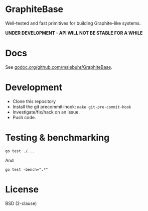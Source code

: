 GraphiteBase
============

Well-tested and fast primitives for building Graphite-like systems.

**UNDER DEVELOPMENT - API WILL NOT BE STABLE FOR A WHILE**

# Docs

See [godoc.org/github.com/msiebuhr/GraphiteBase](http://godoc.org/github.com/msiebuhr/GraphiteBase).

# Development

 * Clone this repository
 * Install the git precommit-hook: `make git-pre-commit-hook`
 * Investigate/fix/hack on an issue.
 * Push code.

# Testing & benchmarking

    go test ./...

And

    go test -bench=".*"

# License

BSD (2-clause)
